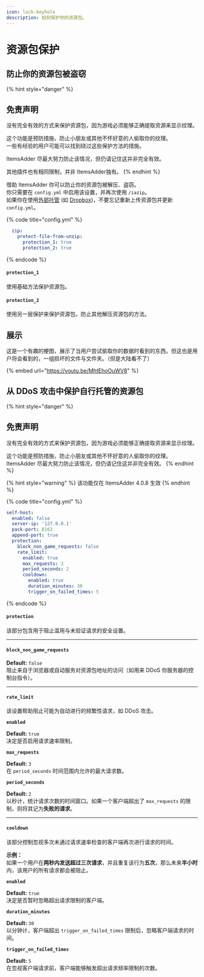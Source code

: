```yaml
---
icon: lock-keyhole
description: 如何保护你的资源包。
---
```


# 资源包保护

## 防止你的资源包被盗窃

{% hint style="danger" %}
## 免责声明

没有完全有效的方式来保护资源包，因为游戏必须能够正确提取资源来显示纹理。

这个功能是预防措施，防止小朋友或其他不怀好意的人偷取你的纹理。\
一些有经验的用户可能可以找到绕过这些保护方法的措施。

ItemsAdder 尽最大努力防止该情况，但仍请记住这并非完全有效。

其他插件也有相同限制，并非 ItemsAdder独有。
{% endhint %}

借助 ItemsAdder 你可以防止你的资源包被解压、盗窃。\
你只需要在 `config.yml` 中启用该设置，并再次使用 `/iazip`。\
如果你在使用[外部托管](resourcepack-hosting/) (如 [Dropbox](resourcepack-hosting/resourcepack-on-dropbox.md))，不要忘记重新上传资源包并更新 `config.yml`。

{% code title="config.yml" %}
```yaml
  zip:
    protect-file-from-unzip:
      protection_1: true
      protection_2: true
```
{% endcode %}

#### `protection_1`

使用基础方法保护资源包。

#### `protection_2`

使用另一层保护来保护资源包，防止其他解压资源包的方法。

## 展示

这是一个有趣的梗图，展示了当用户尝试偷取你的数据时看到的东西。但这也是用户将会看到的，一组损坏的文件与文件夹。（但是大陆看不了）

{% embed url="https://youtu.be/MhtEhoOuWV8" %}

## 从 DDoS 攻击中保护自行托管的资源包

{% hint style="danger" %}
## 免责声明

没有完全有效的方式来保护资源包，因为游戏必须能够正确提取资源来显示纹理。

这个功能是预防措施，防止小朋友或其他不怀好意的人偷取你的纹理。\
ItemsAdder 尽最大努力防止该情况，但仍请记住这并非完全有效。
{% endhint %}

{% hint style="warning" %}
该功能仅在 ItemsAdder 4.0.8 生效
{% endhint %}

{% code title="config.yml" %}
```yaml
self-host:
  enabled: false
  server-ip: '127.0.0.1'
  pack-port: 8163
  append-port: true
  protection:
    block_non_game_requests: false
    rate_limit:
      enabled: true
      max_requests: 3
      period_seconds: 2
      cooldown:
        enabled: true
        duration_minutes: 30
        trigger_on_failed_times: 5
```
{% endcode %}

#### `protection`

该部分包含用于阻止滥用与未验证请求的安全设置。

***

#### `block_non_game_requests`

**Default:** `false`\
阻止来自于浏览器或自动服务对资源包地址的访问（如用来 DDoS 你服务器的控制台指令）。

***

#### `rate_limit`

该设置帮助阻止可能为自动进行的频繁性请求，如 DDoS 攻击。

**`enabled`**

**Default:** `true`\
决定是否启用请求速率限制。

**`max_requests`**

**Default:** `3`\
在 `period_seconds` 时间范围内允许的最大请求数。

**`period_seconds`**

**Default:** `2`\
以秒计，统计请求次数的时间窗口。如果一个客户端超出了 `max_requests` 的限制，则将其记为**失败的请求**。

***

#### `cooldown`

该部分控制忽视多次未通过请求速率检查的客户端再次进行请求的时间。

**示例：**\
如果一个用户在**两秒内发送超过三次请求**，并且重复该行为**五次**，那么未来**半小时**内，该用户的所有请求都会被阻止。

**`enabled`**

**Default:** `true`\
决定是否暂时忽略超出请求限制的客户端。

**`duration_minutes`**

**Default:** `30`\
以分钟计，客户端超出 `trigger_on_failed_times` 限制后，忽略客户端请求的时间。

**`trigger_on_failed_times`**

**Default:** `5`\
在忽视客户端请求前，客户端能够触发超出请求频率限制的次数。